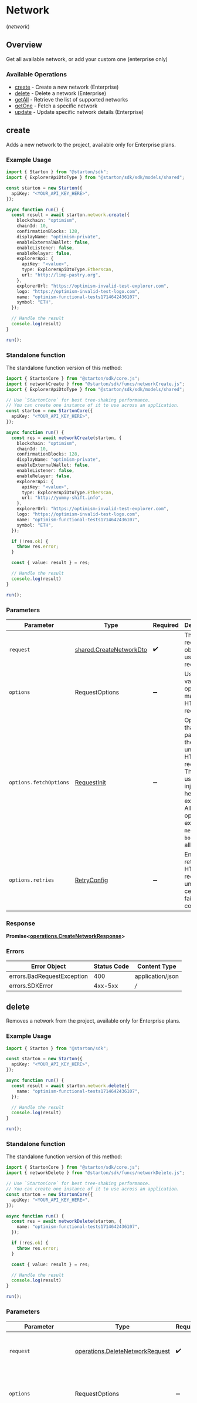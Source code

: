 # Network
(*network*)

## Overview

Get all available network, or add your custom one (enterprise only)

### Available Operations

* [create](#create) - Create a new network (Enterprise)
* [delete](#delete) - Delete a network (Enterprise)
* [getAll](#getall) - Retrieve the list of supported networks
* [getOne](#getone) - Fetch a specific network
* [update](#update) - Update specific network details (Enterprise)

## create

Adds a new network to the project, available only for Enterprise plans.

### Example Usage

```typescript
import { Starton } from "@starton/sdk";
import { ExplorerApiDtoType } from "@starton/sdk/sdk/models/shared";

const starton = new Starton({
  apiKey: "<YOUR_API_KEY_HERE>",
});

async function run() {
  const result = await starton.network.create({
    blockchain: "optimism",
    chainId: 10,
    confirmationBlocks: 128,
    displayName: "optimism-private",
    enableExternalWallet: false,
    enableListener: false,
    enableRelayer: false,
    explorerApi: {
      apiKey: "<value>",
      type: ExplorerApiDtoType.Etherscan,
      url: "http://limp-pastry.org",
    },
    explorerUrl: "https://optimism-invalid-test-explorer.com",
    logo: "https://optimism-invalid-test-logo.com",
    name: "optimism-functional-tests1714642436107",
    symbol: "ETH",
  });

  // Handle the result
  console.log(result)
}

run();
```

### Standalone function

The standalone function version of this method:

```typescript
import { StartonCore } from "@starton/sdk/core.js";
import { networkCreate } from "@starton/sdk/funcs/networkCreate.js";
import { ExplorerApiDtoType } from "@starton/sdk/sdk/models/shared";

// Use `StartonCore` for best tree-shaking performance.
// You can create one instance of it to use across an application.
const starton = new StartonCore({
  apiKey: "<YOUR_API_KEY_HERE>",
});

async function run() {
  const res = await networkCreate(starton, {
    blockchain: "optimism",
    chainId: 10,
    confirmationBlocks: 128,
    displayName: "optimism-private",
    enableExternalWallet: false,
    enableListener: false,
    enableRelayer: false,
    explorerApi: {
      apiKey: "<value>",
      type: ExplorerApiDtoType.Etherscan,
      url: "http://yummy-shift.info",
    },
    explorerUrl: "https://optimism-invalid-test-explorer.com",
    logo: "https://optimism-invalid-test-logo.com",
    name: "optimism-functional-tests1714642436107",
    symbol: "ETH",
  });

  if (!res.ok) {
    throw res.error;
  }

  const { value: result } = res;

  // Handle the result
  console.log(result)
}

run();
```

### Parameters

| Parameter                                                                                                                                                                      | Type                                                                                                                                                                           | Required                                                                                                                                                                       | Description                                                                                                                                                                    |
| ------------------------------------------------------------------------------------------------------------------------------------------------------------------------------ | ------------------------------------------------------------------------------------------------------------------------------------------------------------------------------ | ------------------------------------------------------------------------------------------------------------------------------------------------------------------------------ | ------------------------------------------------------------------------------------------------------------------------------------------------------------------------------ |
| `request`                                                                                                                                                                      | [shared.CreateNetworkDto](../../sdk/models/shared/createnetworkdto.md)                                                                                                         | :heavy_check_mark:                                                                                                                                                             | The request object to use for the request.                                                                                                                                     |
| `options`                                                                                                                                                                      | RequestOptions                                                                                                                                                                 | :heavy_minus_sign:                                                                                                                                                             | Used to set various options for making HTTP requests.                                                                                                                          |
| `options.fetchOptions`                                                                                                                                                         | [RequestInit](https://developer.mozilla.org/en-US/docs/Web/API/Request/Request#options)                                                                                        | :heavy_minus_sign:                                                                                                                                                             | Options that are passed to the underlying HTTP request. This can be used to inject extra headers for examples. All `Request` options, except `method` and `body`, are allowed. |
| `options.retries`                                                                                                                                                              | [RetryConfig](../../lib/utils/retryconfig.md)                                                                                                                                  | :heavy_minus_sign:                                                                                                                                                             | Enables retrying HTTP requests under certain failure conditions.                                                                                                               |

### Response

**Promise\<[operations.CreateNetworkResponse](../../sdk/models/operations/createnetworkresponse.md)\>**

### Errors

| Error Object               | Status Code                | Content Type               |
| -------------------------- | -------------------------- | -------------------------- |
| errors.BadRequestException | 400                        | application/json           |
| errors.SDKError            | 4xx-5xx                    | */*                        |


## delete

Removes a network from the project, available only for Enterprise plans.

### Example Usage

```typescript
import { Starton } from "@starton/sdk";

const starton = new Starton({
  apiKey: "<YOUR_API_KEY_HERE>",
});

async function run() {
  const result = await starton.network.delete({
    name: "optimism-functional-tests1714642436107",
  });

  // Handle the result
  console.log(result)
}

run();
```

### Standalone function

The standalone function version of this method:

```typescript
import { StartonCore } from "@starton/sdk/core.js";
import { networkDelete } from "@starton/sdk/funcs/networkDelete.js";

// Use `StartonCore` for best tree-shaking performance.
// You can create one instance of it to use across an application.
const starton = new StartonCore({
  apiKey: "<YOUR_API_KEY_HERE>",
});

async function run() {
  const res = await networkDelete(starton, {
    name: "optimism-functional-tests1714642436107",
  });

  if (!res.ok) {
    throw res.error;
  }

  const { value: result } = res;

  // Handle the result
  console.log(result)
}

run();
```

### Parameters

| Parameter                                                                                                                                                                      | Type                                                                                                                                                                           | Required                                                                                                                                                                       | Description                                                                                                                                                                    |
| ------------------------------------------------------------------------------------------------------------------------------------------------------------------------------ | ------------------------------------------------------------------------------------------------------------------------------------------------------------------------------ | ------------------------------------------------------------------------------------------------------------------------------------------------------------------------------ | ------------------------------------------------------------------------------------------------------------------------------------------------------------------------------ |
| `request`                                                                                                                                                                      | [operations.DeleteNetworkRequest](../../sdk/models/operations/deletenetworkrequest.md)                                                                                         | :heavy_check_mark:                                                                                                                                                             | The request object to use for the request.                                                                                                                                     |
| `options`                                                                                                                                                                      | RequestOptions                                                                                                                                                                 | :heavy_minus_sign:                                                                                                                                                             | Used to set various options for making HTTP requests.                                                                                                                          |
| `options.fetchOptions`                                                                                                                                                         | [RequestInit](https://developer.mozilla.org/en-US/docs/Web/API/Request/Request#options)                                                                                        | :heavy_minus_sign:                                                                                                                                                             | Options that are passed to the underlying HTTP request. This can be used to inject extra headers for examples. All `Request` options, except `method` and `body`, are allowed. |
| `options.retries`                                                                                                                                                              | [RetryConfig](../../lib/utils/retryconfig.md)                                                                                                                                  | :heavy_minus_sign:                                                                                                                                                             | Enables retrying HTTP requests under certain failure conditions.                                                                                                               |

### Response

**Promise\<[operations.DeleteNetworkResponse](../../sdk/models/operations/deletenetworkresponse.md)\>**

### Errors

| Error Object                | Status Code                 | Content Type                |
| --------------------------- | --------------------------- | --------------------------- |
| errors.BadRequestException  | 400                         | application/json            |
| errors.CouldNotFindResource | 404                         | application/json            |
| errors.SDKError             | 4xx-5xx                     | */*                         |


## getAll

Fetches a paginated list of networks available in the current project.

### Example Usage

```typescript
import { Starton } from "@starton/sdk";

const starton = new Starton({
  apiKey: "<YOUR_API_KEY_HERE>",
});

async function run() {
  const result = await starton.network.getAll({
    chainIds: [
      "<value>",
    ],
    limit: 20,
    origin: "<value>",
    page: 0,
    xPlatformHostname: "<value>",
  });

  for await (const page of result) {
    // Handle the page
    console.log(page);
  }
}

run();
```

### Standalone function

The standalone function version of this method:

```typescript
import { StartonCore } from "@starton/sdk/core.js";
import { networkGetAll } from "@starton/sdk/funcs/networkGetAll.js";

// Use `StartonCore` for best tree-shaking performance.
// You can create one instance of it to use across an application.
const starton = new StartonCore({
  apiKey: "<YOUR_API_KEY_HERE>",
});

async function run() {
  const res = await networkGetAll(starton, {
    chainIds: [
      "<value>",
    ],
    limit: 20,
    origin: "<value>",
    page: 0,
    xPlatformHostname: "<value>",
  });

  if (!res.ok) {
    throw res.error;
  }

  const { value: result } = res;

  for await (const page of result) {
    // Handle the page
    console.log(page);
  }
}

run();
```

### Parameters

| Parameter                                                                                                                                                                      | Type                                                                                                                                                                           | Required                                                                                                                                                                       | Description                                                                                                                                                                    |
| ------------------------------------------------------------------------------------------------------------------------------------------------------------------------------ | ------------------------------------------------------------------------------------------------------------------------------------------------------------------------------ | ------------------------------------------------------------------------------------------------------------------------------------------------------------------------------ | ------------------------------------------------------------------------------------------------------------------------------------------------------------------------------ |
| `request`                                                                                                                                                                      | [operations.GetAllNetworkRequest](../../sdk/models/operations/getallnetworkrequest.md)                                                                                         | :heavy_check_mark:                                                                                                                                                             | The request object to use for the request.                                                                                                                                     |
| `options`                                                                                                                                                                      | RequestOptions                                                                                                                                                                 | :heavy_minus_sign:                                                                                                                                                             | Used to set various options for making HTTP requests.                                                                                                                          |
| `options.fetchOptions`                                                                                                                                                         | [RequestInit](https://developer.mozilla.org/en-US/docs/Web/API/Request/Request#options)                                                                                        | :heavy_minus_sign:                                                                                                                                                             | Options that are passed to the underlying HTTP request. This can be used to inject extra headers for examples. All `Request` options, except `method` and `body`, are allowed. |
| `options.retries`                                                                                                                                                              | [RetryConfig](../../lib/utils/retryconfig.md)                                                                                                                                  | :heavy_minus_sign:                                                                                                                                                             | Enables retrying HTTP requests under certain failure conditions.                                                                                                               |

### Response

**Promise\<[operations.GetAllNetworkResponse](../../sdk/models/operations/getallnetworkresponse.md)\>**

### Errors

| Error Object               | Status Code                | Content Type               |
| -------------------------- | -------------------------- | -------------------------- |
| errors.BadRequestException | 400                        | application/json           |
| errors.SDKError            | 4xx-5xx                    | */*                        |


## getOne

Retrieves detailed information about a specific network based on its name.

### Example Usage

```typescript
import { Starton } from "@starton/sdk";

const starton = new Starton({
  apiKey: "<YOUR_API_KEY_HERE>",
});

async function run() {
  const result = await starton.network.getOne({
    name: "optimism-functional-tests",
  });

  // Handle the result
  console.log(result)
}

run();
```

### Standalone function

The standalone function version of this method:

```typescript
import { StartonCore } from "@starton/sdk/core.js";
import { networkGetOne } from "@starton/sdk/funcs/networkGetOne.js";

// Use `StartonCore` for best tree-shaking performance.
// You can create one instance of it to use across an application.
const starton = new StartonCore({
  apiKey: "<YOUR_API_KEY_HERE>",
});

async function run() {
  const res = await networkGetOne(starton, {
    name: "optimism-functional-tests",
  });

  if (!res.ok) {
    throw res.error;
  }

  const { value: result } = res;

  // Handle the result
  console.log(result)
}

run();
```

### Parameters

| Parameter                                                                                                                                                                      | Type                                                                                                                                                                           | Required                                                                                                                                                                       | Description                                                                                                                                                                    |
| ------------------------------------------------------------------------------------------------------------------------------------------------------------------------------ | ------------------------------------------------------------------------------------------------------------------------------------------------------------------------------ | ------------------------------------------------------------------------------------------------------------------------------------------------------------------------------ | ------------------------------------------------------------------------------------------------------------------------------------------------------------------------------ |
| `request`                                                                                                                                                                      | [operations.GetOneNetworkRequest](../../sdk/models/operations/getonenetworkrequest.md)                                                                                         | :heavy_check_mark:                                                                                                                                                             | The request object to use for the request.                                                                                                                                     |
| `options`                                                                                                                                                                      | RequestOptions                                                                                                                                                                 | :heavy_minus_sign:                                                                                                                                                             | Used to set various options for making HTTP requests.                                                                                                                          |
| `options.fetchOptions`                                                                                                                                                         | [RequestInit](https://developer.mozilla.org/en-US/docs/Web/API/Request/Request#options)                                                                                        | :heavy_minus_sign:                                                                                                                                                             | Options that are passed to the underlying HTTP request. This can be used to inject extra headers for examples. All `Request` options, except `method` and `body`, are allowed. |
| `options.retries`                                                                                                                                                              | [RetryConfig](../../lib/utils/retryconfig.md)                                                                                                                                  | :heavy_minus_sign:                                                                                                                                                             | Enables retrying HTTP requests under certain failure conditions.                                                                                                               |

### Response

**Promise\<[operations.GetOneNetworkResponse](../../sdk/models/operations/getonenetworkresponse.md)\>**

### Errors

| Error Object                | Status Code                 | Content Type                |
| --------------------------- | --------------------------- | --------------------------- |
| errors.BadRequestException  | 400                         | application/json            |
| errors.CouldNotFindResource | 404                         | application/json            |
| errors.SDKError             | 4xx-5xx                     | */*                         |


## update

Modifies the details of a specific network based on its unique name. This feature is only available to Entreprise plans. 

### Example Usage

```typescript
import { Starton } from "@starton/sdk";
import { ExplorerApiDtoType } from "@starton/sdk/sdk/models/shared";

const starton = new Starton({
  apiKey: "<YOUR_API_KEY_HERE>",
});

async function run() {
  const result = await starton.network.update({
    updateNetworkDto: {
      displayName: "optimism-private-tests",
      explorerApi: {
        apiKey: "<value>",
        type: ExplorerApiDtoType.Etherscan,
        url: "https://alarming-nondisclosure.com",
      },
    },
    name: "optimism-functional-tests",
  });

  // Handle the result
  console.log(result)
}

run();
```

### Standalone function

The standalone function version of this method:

```typescript
import { StartonCore } from "@starton/sdk/core.js";
import { networkUpdate } from "@starton/sdk/funcs/networkUpdate.js";
import { ExplorerApiDtoType } from "@starton/sdk/sdk/models/shared";

// Use `StartonCore` for best tree-shaking performance.
// You can create one instance of it to use across an application.
const starton = new StartonCore({
  apiKey: "<YOUR_API_KEY_HERE>",
});

async function run() {
  const res = await networkUpdate(starton, {
    updateNetworkDto: {
      displayName: "optimism-private-tests",
      explorerApi: {
        apiKey: "<value>",
        type: ExplorerApiDtoType.Etherscan,
        url: "https://realistic-kill.info",
      },
    },
    name: "optimism-functional-tests",
  });

  if (!res.ok) {
    throw res.error;
  }

  const { value: result } = res;

  // Handle the result
  console.log(result)
}

run();
```

### Parameters

| Parameter                                                                                                                                                                      | Type                                                                                                                                                                           | Required                                                                                                                                                                       | Description                                                                                                                                                                    |
| ------------------------------------------------------------------------------------------------------------------------------------------------------------------------------ | ------------------------------------------------------------------------------------------------------------------------------------------------------------------------------ | ------------------------------------------------------------------------------------------------------------------------------------------------------------------------------ | ------------------------------------------------------------------------------------------------------------------------------------------------------------------------------ |
| `request`                                                                                                                                                                      | [operations.UpdateNetworkRequest](../../sdk/models/operations/updatenetworkrequest.md)                                                                                         | :heavy_check_mark:                                                                                                                                                             | The request object to use for the request.                                                                                                                                     |
| `options`                                                                                                                                                                      | RequestOptions                                                                                                                                                                 | :heavy_minus_sign:                                                                                                                                                             | Used to set various options for making HTTP requests.                                                                                                                          |
| `options.fetchOptions`                                                                                                                                                         | [RequestInit](https://developer.mozilla.org/en-US/docs/Web/API/Request/Request#options)                                                                                        | :heavy_minus_sign:                                                                                                                                                             | Options that are passed to the underlying HTTP request. This can be used to inject extra headers for examples. All `Request` options, except `method` and `body`, are allowed. |
| `options.retries`                                                                                                                                                              | [RetryConfig](../../lib/utils/retryconfig.md)                                                                                                                                  | :heavy_minus_sign:                                                                                                                                                             | Enables retrying HTTP requests under certain failure conditions.                                                                                                               |

### Response

**Promise\<[operations.UpdateNetworkResponse](../../sdk/models/operations/updatenetworkresponse.md)\>**

### Errors

| Error Object                | Status Code                 | Content Type                |
| --------------------------- | --------------------------- | --------------------------- |
| errors.BadRequestException  | 400                         | application/json            |
| errors.CouldNotFindResource | 404                         | application/json            |
| errors.SDKError             | 4xx-5xx                     | */*                         |
